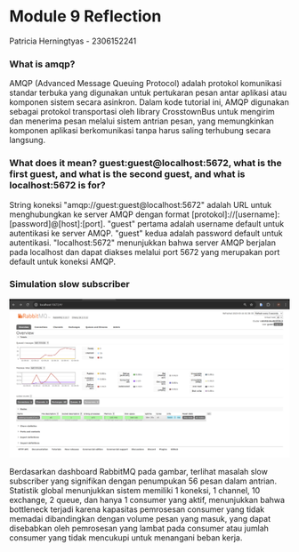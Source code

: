 # Module 9 Reflection

Patricia Herningtyas - 2306152241

### What is amqp?
AMQP (Advanced Message Queuing Protocol) adalah protokol komunikasi standar terbuka yang digunakan untuk pertukaran pesan antar aplikasi atau komponen sistem secara asinkron. Dalam kode tutorial ini, AMQP digunakan sebagai protokol transportasi oleh library CrosstownBus untuk mengirim dan menerima pesan melalui sistem antrian pesan, yang memungkinkan komponen aplikasi berkomunikasi tanpa harus saling terhubung secara langsung.


### What does it mean? guest:guest@localhost:5672, what is the first guest, and what is the second guest, and what is localhost:5672 is for?
String koneksi "amqp://guest:guest@localhost:5672" adalah URL untuk menghubungkan ke server AMQP dengan format [protokol]://[username]:[password]@[host]:[port]. "guest" pertama adalah username default untuk autentikasi ke server AMQP. "guest" kedua adalah password default untuk autentikasi. "localhost:5672" menunjukkan bahwa server AMQP berjalan pada localhost dan dapat diakses melalui port 5672 yang merupakan port default untuk koneksi AMQP.

### Simulation slow subscriber
![alt text](image.png)

Berdasarkan dashboard RabbitMQ pada gambar, terlihat masalah slow subscriber yang signifikan dengan penumpukan 56 pesan dalam antrian. Statistik global menunjukkan sistem memiliki 1 koneksi, 1 channel, 10 exchange, 2 queue, dan hanya 1 consumer yang aktif, menunjukkan bahwa bottleneck terjadi karena kapasitas pemrosesan consumer yang tidak memadai dibandingkan dengan volume pesan yang masuk, yang dapat disebabkan oleh pemrosesan yang lambat pada consumer atau jumlah consumer yang tidak mencukupi untuk menangani beban kerja.